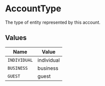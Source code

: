 # AccountType

The type of entity represented by this account.


## Values

| Name         | Value        |
| ------------ | ------------ |
| `INDIVIDUAL` | individual   |
| `BUSINESS`   | business     |
| `GUEST`      | guest        |